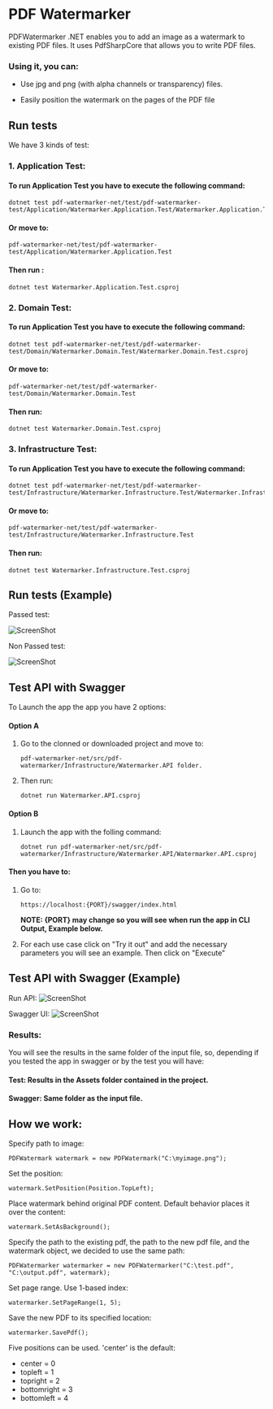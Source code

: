 # PDF Watermarker

PDFWatermarker .NET enables you to add an image as a watermark to existing PDF files. It uses PdfSharpCore that allows you to write PDF files.

### Using it, you can:

* Use jpg and png (with alpha channels or transparency) files.

* Easily position the watermark on the pages of the PDF file

## Run tests

We have 3 kinds of test:

### 1. Application Test:

#### To run Application Test you have to execute the following command:
```
dotnet test pdf-watermarker-net/test/pdf-watermarker-test/Application/Watermarker.Application.Test/Watermarker.Application.Test.csproj
```
#### Or move to:
```
pdf-watermarker-net/test/pdf-watermarker-test/Application/Watermarker.Application.Test
```
#### Then run :
```
dotnet test Watermarker.Application.Test.csproj
```

### 2. Domain Test:

#### To run Application Test you have to execute the following command:
```
dotnet test pdf-watermarker-net/test/pdf-watermarker-test/Domain/Watermarker.Domain.Test/Watermarker.Domain.Test.csproj
```
#### Or move to:
```
pdf-watermarker-net/test/pdf-watermarker-test/Domain/Watermarker.Domain.Test
```
#### Then run:
```
dotnet test Watermarker.Domain.Test.csproj
```

### 3. Infrastructure Test:

#### To run Application Test you have to execute the following command:
```
dotnet test pdf-watermarker-net/test/pdf-watermarker-test/Infrastructure/Watermarker.Infrastructure.Test/Watermarker.Infrastructure.Test.csproj
```
#### Or move to:
```
pdf-watermarker-net/test/pdf-watermarker-test/Infrastructure/Watermarker.Infrastructure.Test
```
#### Then run:
```
dotnet test Watermarker.Infrastructure.Test.csproj
```
## Run tests (Example)

Passed test:

![ScreenShot](https://github.com/Lumbar/pdf-watermarker-net/blob/master/Images/test-ok.png)

Non Passed test:

![ScreenShot](https://github.com/Lumbar/pdf-watermarker-net/blob/master/Images/test-ko.png)

## Test API with Swagger 

To Launch the app the app you have 2 options:

#### Option A

1. Go to the clonned or downloaded project and move to:
     ```  
    pdf-watermarker-net/src/pdf-watermarker/Infrastructure/Watermarker.API folder.
    ```
2. Then run:
   ````
   dotnet run Watermarker.API.csproj
   ````

#### Option B

1. Launch the app with the folling command:
    ```
    dotnet run pdf-watermarker-net/src/pdf-watermarker/Infrastructure/Watermarker.API/Watermarker.API.csproj
    ```
#### Then you have to:

1. Go to:
   ```
   https://localhost:{PORT}/swagger/index.html
   ```
   **NOTE: {PORT} may change so you will see when run the app in CLI Output, Example below.**


2. For each use case click on "Try it out" and add the necessary parameters you will see an example. Then click on "Execute"

## Test API with Swagger (Example)

Run API:
![ScreenShot](https://github.com/Lumbar/pdf-watermarker-net/blob/master/Images/dotnet-run.png)

Swagger UI:
![ScreenShot](https://github.com/Lumbar/pdf-watermarker-net/blob/master/Images/swagger.png)

### Results:

You will see the results in the same folder of the input file, so, depending if you tested the app in swagger or by the test you will have:

#### Test: Results in the Assets folder contained in the project.
#### Swagger: Same folder as the input file.


## How we work:

Specify path to image:
```
PDFWatermark watermark = new PDFWatermark("C:\myimage.png");
```

Set the position:
```
watermark.SetPosition(Position.TopLeft);
```

Place watermark behind original PDF content. Default behavior places it over the content:
```
watermark.SetAsBackground();
```

Specify the path to the existing pdf, the path to the new pdf file, and the watermark object, we decided to use the same path:
```
PDFWatermarker watermarker = new PDFWatermarker("C:\test.pdf", "C:\output.pdf", watermark);
```

Set page range. Use 1-based index:
```
watermarker.SetPageRange(1, 5);
```

Save the new PDF to its specified location:
```
watermarker.SavePdf();
```

Five positions can be used. 'center' is the default:

* center = 0
* topleft = 1
* topright = 2
* bottomright = 3
* bottomleft = 4
